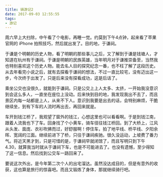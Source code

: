 ```yaml
---
title: 骑游记2
date: 2017-09-03 12:55:55
tags:
- 游记
---
```


周六早上大扫除，中午看了个电影，再睡一觉。约莫到下午4点钟，起来看了苹果官网的 iPhone 拍照技巧，然后就出发了。目的地，于谦祠。

于谦是个明朝的历史人物，看了明朝的那些事儿之后，又了解到于谦是钱塘人，才知道在杭州有于谦祠。于谦是明朝的民族英雄，当年明月对于谦推崇备至，当然我也特别喜欢这个历史人物。能去名人目的探究纪念一番，也不枉了解了这段历史。从去年看完小说之后，就有去探看于谦祠的想法，不过一直比较宅，没有迈出这一步，今次终于出发了。只是后来没有探看成功，这是后话了。

乘坐公交也没很久，就能到于谦祠。只是公交上上人太多、太挤，一开始我没意识到会这么多人，一直坐在座位上没动。后来快到目的地，我发现我出不去了，而且景区内每一站都是上人，从来不下人。意识到我要是出去的话，会特别麻烦，干脆继续坐，到有下车的人流时再出去，再回来就是。

车开到钱江桥了，我观望了窗外的钱江，心想这里也可以看看啊。于是到钱江南，跟着人流我也下了车。回身找了个小黄车，骑车径往钱江桥回。到了大桥上，江风从头发、面庞、衣衫吹拂而过，好舒服啊！停住车，拍了地平线、桥平线、夕阳余晖、宽阔的江面。继续前进下了桥，只往于谦祠疾驰。很久没运动，上坡费了番力气。将近天黑才到，只是可惜的是，于谦祠早就闭馆了，而且写明只到下午4.30，就算我当时就从于谦祠下车，也是不可能进去了。也没有遗憾，至少得知了这一信息。然后找到公交车一路回来了。

要说这次外出，是今年第二次个人的出宅溜达。虽然没达成目的，但是有意外的收获，这也算是旅行的惊喜吧。而且又锻炼了身体，那就继续骑行吧。
